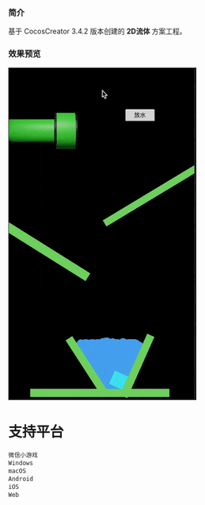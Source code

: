 ### 简介
基于 CocosCreator 3.4.2 版本创建的 **2D流体** 方案工程。

### 效果预览
![image](../../gif/202201/2022012071.gif)

# 支持平台

    微信小游戏
    Windows
    macOS
    Android
    iOS
    Web